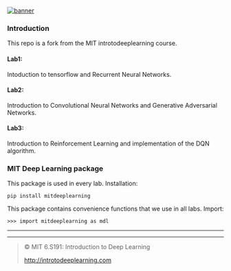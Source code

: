 [![banner](assets/banner.png)](http://introtodeeplearning.com)


### Introduction
This repo is a fork from the MIT introtodeeplearning course.
#### Lab1: 
Intoduction to tensorflow and Recurrent Neural Networks.
#### Lab2:
Introduction to Convolutional Neural Networks and Generative Adversarial Networks.
#### Lab3:
Introduction to Reinforcement Learning and implementation of the DQN algorithm.

### MIT Deep Learning package
This package is used in every lab. Installation:

`pip install mitdeeplearning`

This package contains convenience functions that we use in all labs. Import:

`>>> import mitdeeplearning as mdl`

--------------------------
--------------------------
> © MIT 6.S191: Introduction to Deep Learning
>
> http://introtodeeplearning.com
